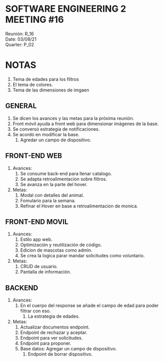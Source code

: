 # SOFTWARE ENGINEERING 2 MEETING #16
Reunión: R_16<br>
Date: 03/08/21<br>
Quarter: P_02<br>


# NOTAS
1. Tema de edades para los filtros 
2. El tema de colores.
3. Tema de las dimensiones de imgaen

<!-- ================================================== [CONTENIDO] ================================================= -->


## GENERAL 
1. Se dicen los avances y las metas para la próxima reunión.
2. Front móvil ayuda a front web para dimensionar imágenes de la base.
3. Se conversó estrategia de notificaciones.
4. Se acordó en modificar la base.
    1. Agredar un campo de dispositivo.


## FRONT-END WEB
1. Avances: 
    1. Se consume back-end para llenar catalogo.
    2. Se adapta retroalimentacion sobre filtros.
    3. Se avanza en la parte del hover.
2. Metas:
    1. Modal con detalles del animal.
    2. Fomulario para la semana. 
    3. Refinar el Hover en base a retroalimentacion de monica.

## FRONT-END MOVIL
1. Avances:
    1. Estilo app web.
    2. Optimización y reutilización de código.
    3. Edicion de mascotas como admin.
    4. Se crea la logica parar mandar solicitudes como voluntario.
2. Metas:
    1. CRUD de usuario.
    2. Pantalla de información.

## BACKEND
1. Avances: 
    1. En el cuerpo del response se añade el campo de edad para poder filtrar con eso.
        1. La estrategia de edades.
2. Metas: 
    1. Actualizar documentos endpoint.
    2. Endpoint de rechazar y aceptar.
    3. Endpoint para ver solicitudes.
    4. Endpoint para proponer.
    5. Base datos: Agregar un campo de dispositivo.
        1. Endpoint de borrar dispositivo.






